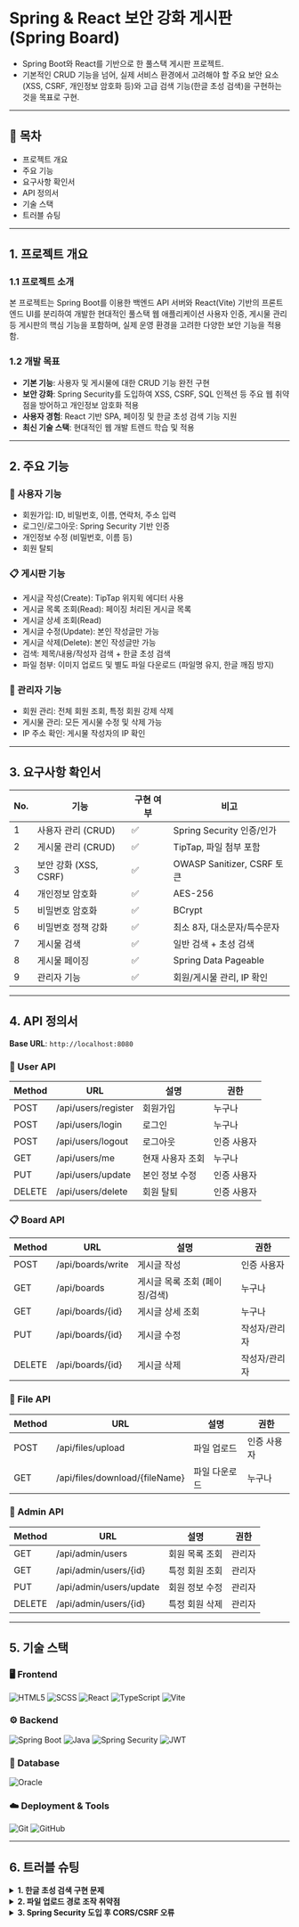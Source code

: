 # Spring & React 보안 강화 게시판 (Spring Board)

- Spring Boot와 React를 기반으로 한 풀스택 게시판 프로젝트.
- 기본적인 CRUD 기능을 넘어, 실제 서비스 환경에서 고려해야 할 주요 보안 요소(XSS, CSRF, 개인정보 암호화 등)와 고급 검색 기능(한글 초성 검색)을 구현하는 것을 목표로 구현.

---

## 📑 목차

- 프로젝트 개요
- 주요 기능
- 요구사항 확인서
- API 정의서
- 기술 스택
- 트러블 슈팅

---

## 1. 프로젝트 개요

### 1.1 프로젝트 소개

본 프로젝트는 Spring Boot를 이용한 백엔드 API 서버와 React(Vite) 기반의 프론트엔드 UI를 분리하여 개발한 현대적인 풀스택 웹 애플리케이션
사용자 인증, 게시물 관리 등 게시판의 핵심 기능을 포함하며, 실제 운영 환경을 고려한 다양한 보안 기능을 적용함.

### 1.2 개발 목표

- **기본 기능**: 사용자 및 게시물에 대한 CRUD 기능 완전 구현
- **보안 강화**: Spring Security를 도입하여 XSS, CSRF, SQL 인젝션 등 주요 웹 취약점을 방어하고 개인정보 암호화 적용
- **사용자 경험**: React 기반 SPA, 페이징 및 한글 초성 검색 기능 지원
- **최신 기술 스택**: 현대적인 웹 개발 트렌드 학습 및 적용

---

## 2. 주요 기능

### 👤 사용자 기능

- 회원가입: ID, 비밀번호, 이름, 연락처, 주소 입력
- 로그인/로그아웃: Spring Security 기반 인증
- 개인정보 수정 (비밀번호, 이름 등)
- 회원 탈퇴

### 📋 게시판 기능

- 게시글 작성(Create): TipTap 위지윅 에디터 사용
- 게시글 목록 조회(Read): 페이징 처리된 게시글 목록
- 게시글 상세 조회(Read)
- 게시글 수정(Update): 본인 작성글만 가능
- 게시글 삭제(Delete): 본인 작성글만 가능
- 검색: 제목/내용/작성자 검색 + 한글 초성 검색
- 파일 첨부: 이미지 업로드 및 별도 파일 다운로드 (파일명 유지, 한글 깨짐 방지)

### 👑 관리자 기능

- 회원 관리: 전체 회원 조회, 특정 회원 강제 삭제
- 게시물 관리: 모든 게시물 수정 및 삭제 가능
- IP 주소 확인: 게시물 작성자의 IP 확인

---

## 3. 요구사항 확인서

| No. | 기능                  | 구현 여부 | 비고                        |
| --- | --------------------- | --------- | --------------------------- |
| 1   | 사용자 관리 (CRUD)    | ✅        | Spring Security 인증/인가   |
| 2   | 게시물 관리 (CRUD)    | ✅        | TipTap, 파일 첨부 포함      |
| 3   | 보안 강화 (XSS, CSRF) | ✅        | OWASP Sanitizer, CSRF 토큰  |
| 4   | 개인정보 암호화       | ✅        | AES-256                     |
| 5   | 비밀번호 암호화       | ✅        | BCrypt                      |
| 6   | 비밀번호 정책 강화    | ✅        | 최소 8자, 대소문자/특수문자 |
| 7   | 게시물 검색           | ✅        | 일반 검색 + 초성 검색       |
| 8   | 게시물 페이징         | ✅        | Spring Data Pageable        |
| 9   | 관리자 기능           | ✅        | 회원/게시물 관리, IP 확인   |

---

## 4. API 정의서

**Base URL**: `http://localhost:8080`

### 👤 User API

| Method | URL                 | 설명             | 권한        |
| ------ | ------------------- | ---------------- | ----------- |
| POST   | /api/users/register | 회원가입         | 누구나      |
| POST   | /api/users/login    | 로그인           | 누구나      |
| POST   | /api/users/logout   | 로그아웃         | 인증 사용자 |
| GET    | /api/users/me       | 현재 사용자 조회 | 누구나      |
| PUT    | /api/users/update   | 본인 정보 수정   | 인증 사용자 |
| DELETE | /api/users/delete   | 회원 탈퇴        | 인증 사용자 |

### 📋 Board API

| Method | URL               | 설명                           | 권한          |
| ------ | ----------------- | ------------------------------ | ------------- |
| POST   | /api/boards/write | 게시글 작성                    | 인증 사용자   |
| GET    | /api/boards       | 게시글 목록 조회 (페이징/검색) | 누구나        |
| GET    | /api/boards/{id}  | 게시글 상세 조회               | 누구나        |
| PUT    | /api/boards/{id}  | 게시글 수정                    | 작성자/관리자 |
| DELETE | /api/boards/{id}  | 게시글 삭제                    | 작성자/관리자 |

### 📂 File API

| Method | URL                            | 설명          | 권한        |
| ------ | ------------------------------ | ------------- | ----------- |
| POST   | /api/files/upload              | 파일 업로드   | 인증 사용자 |
| GET    | /api/files/download/{fileName} | 파일 다운로드 | 누구나      |

### 👑 Admin API

| Method | URL                     | 설명           | 권한   |
| ------ | ----------------------- | -------------- | ------ |
| GET    | /api/admin/users        | 회원 목록 조회 | 관리자 |
| GET    | /api/admin/users/{id}   | 특정 회원 조회 | 관리자 |
| PUT    | /api/admin/users/update | 회원 정보 수정 | 관리자 |
| DELETE | /api/admin/users/{id}   | 특정 회원 삭제 | 관리자 |

---

## 5. 기술 스택

### 🖥️ Frontend

![HTML5](https://img.shields.io/badge/html5-E34F26?style=for-the-badge&logo=html5&logoColor=white) 
![SCSS](https://img.shields.io/badge/SCSS-CC6699?style=for-the-badge&logo=sass&logoColor=white) 
![React](https://img.shields.io/badge/React-61DAFB?style=for-the-badge&logo=react&logoColor=black) 
![TypeScript](https://img.shields.io/badge/TypeScript-3178C6?style=for-the-badge&logo=typescript&logoColor=white) 
![Vite](https://img.shields.io/badge/Vite-646CFF?style=for-the-badge&logo=vite&logoColor=white)

### ⚙️ Backend

![Spring Boot](https://img.shields.io/badge/Spring_Boot-6DB33F?style=for-the-badge&logo=spring-boot&logoColor=white)
![Java](https://img.shields.io/badge/Java-007396?style=for-the-badge&logo=openjdk&logoColor=white) 
![Spring Security](https://img.shields.io/badge/Spring_Security-6DB33F?style=for-the-badge&logo=spring&logoColor=white)
![JWT](https://img.shields.io/badge/JWT-000000?style=for-the-badge&logo=jsonwebtokens&logoColor=white)

### 💾 Database

![Oracle](https://img.shields.io/badge/Oracle-4479A1?style=for-the-badge&logo=oracle&logoColor=white)

### ☁️ Deployment & Tools

![Git](https://img.shields.io/badge/Git-F05032?style=for-the-badge&logo=git&logoColor=white) 
![GitHub](https://img.shields.io/badge/GitHub-181717?style=for-the-badge&logo=github&logoColor=white)

---

## 6. 트러블 슈팅

<details>
<summary><strong>1. 한글 초성 검색 구현 문제</strong></summary>

- **문제**: 'ㅋㅇㅍ' 검색 시 '케이팝' 결과 미출력
- **원인**: Oracle LIKE 연산자 언어 설정 미지원, DECOMPOSE 함수 불안정
- **해결**:
  - 유니코드 코드포인트 직접 계산 PL/SQL 함수(F_GET_CHOSUNG) 구현
  - `REGEXP_LIKE` 활용하여 Mapper 쿼리 수정
  - 함수 기반 인덱스(Function-Based Index) 적용
  </details>

<details>
<summary><strong>2. 파일 업로드 경로 조작 취약점</strong></summary>

- **문제**: `../../` 삽입 시 다른 디렉토리 접근 가능
- **원인**: 파일명 검증 미흡
- **해결**:
  - `FilenameUtils.getName()` 사용하여 순수 파일명 추출
  - Canonical Path 검증 로직 추가하여 상위 경로 차단
  </details>

<details>
<summary><strong>3. Spring Security 도입 후 CORS/CSRF 오류</strong></summary>

- **문제**: 로그인/회원가입 요청 시 `401/403` 오류
- **원인**:
  - 기본 `formLogin`이 302 리다이렉트 → API 통신과 충돌
  - CSRF 활성화 시 토큰 없는 요청 차단
- **해결**:
  - `successHandler`, `failureHandler` 커스텀하여 상태코드 반환
  - 로그인/회원가입 경로를 `csrf().ignoringRequestMatchers(...)`에 등록
  </details>
